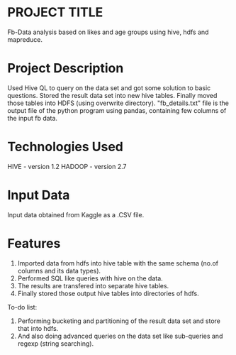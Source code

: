 # PROJECT TITLE
Fb-Data analysis based on likes and age groups using hive, hdfs and mapreduce.

# Project Description
Used Hive QL to query on the data set and got some solution to basic questions.
Stored the result data set into new hive tables.
Finally moved those tables into HDFS (using overwrite directory).
"fb_details.txt" file is the output file of the python program using pandas, containing few columns of the input fb data.

# Technologies Used
HIVE - version 1.2
HADOOP - version 2.7

# Input Data
Input data obtained from Kaggle as a .CSV file.

# Features
1. Imported data from hdfs into hive table with the same schema (no.of columns and its data types).
2. Performed SQL like queries with hive on the data.
3. The results are transfered into separate hive tables.
4. Finally stored those output hive tables into directories of hdfs.

To-do list:
1. Performing bucketing and partitioning of the result data set and store that into hdfs.
2. And also doing advanced queries on the data set like sub-queries and regexp (string searching).
